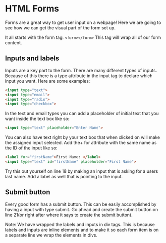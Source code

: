# HTML Forms
Forms are a great way to get user input on a webpage! Here we are going to see how we can get the visual part of the form set up.

It all starts with the form tag. `<form></form>` This tag will wrap all of our form content.

## Inputs and labels
Inputs are a key part to the form. There are many different types of inputs. Because of this there is a type attribute in the input tag to declare which input you want. Here are some examples:

```html
<input type="text">
<input type="email">
<input type="radio">
<input type="checkbox">
```

In the text and email types you can add a placeholder of initial text that you want inside the text box like so:

```html
<input type="text" placeholder="Enter Name">
```

You can also have text right by your text box that when clicked on will make the assigned input selected. Add the+ for attribute with the same name as the ID of the input like so:

```html
<label for="firstName">First Name: </label>
<input type="text" id="firstName" placeholder="First Name">
```

Try this out yourself on line 18 by making an input that is asking for a users last name. Add a label as well that is pointing to the input.

## Submit button
Every good form has a submit button. This can be easily accomplished by having a input with type submit. Go ahead and create the submit button on line 21(or right after where it says to create the submit button).

Note: We have wrapped the labels and inputs in div tags. This is because labels and inputs are inline elements and to make it so each form item is on a separate line we wrap the elements in divs.

